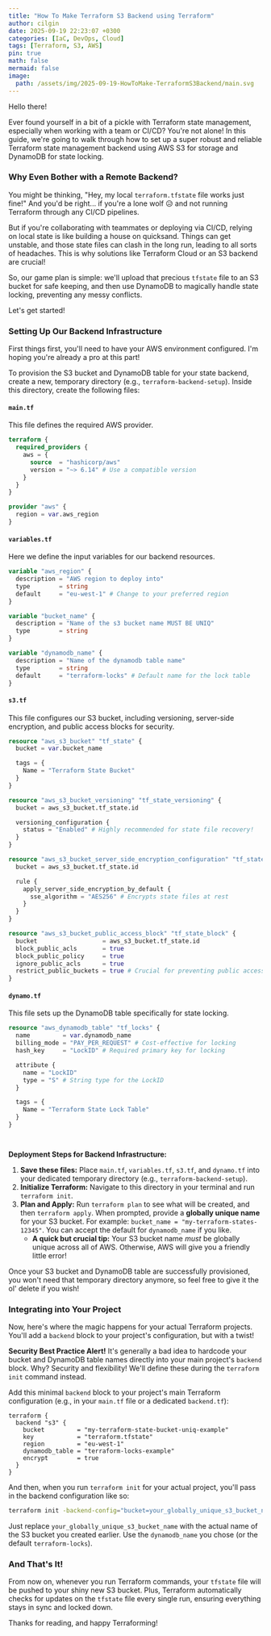 ```yaml
---
title: "How To Make Terraform S3 Backend using Terraform"
author: cilgin
date: 2025-09-19 22:23:07 +0300
categories: [IaC, DevOps, Cloud]
tags: [Terraform, S3, AWS]
pin: true
math: false
mermaid: false
image:
  path: /assets/img/2025-09-19-HowToMake-TerraformS3Backend/main.svg
---
```


Hello there!

Ever found yourself in a bit of a pickle with Terraform state management, especially when working with a team or CI/CD? You're not alone! In this guide, we're going to walk through how to set up a super robust and reliable Terraform state management backend using AWS S3 for storage and DynamoDB for state locking.

### Why Even Bother with a Remote Backend?

You might be thinking, "Hey, my local `terraform.tfstate` file works just fine!" And you'd be right... if you're a lone wolf 😥 and not running Terraform through any CI/CD pipelines.

But if you're collaborating with teammates or deploying via CI/CD, relying on local state is like building a house on quicksand. Things can get unstable, and those state files can clash in the long run, leading to all sorts of headaches. This is why solutions like Terraform Cloud or an S3 backend are crucial!

So, our game plan is simple: we'll upload that precious `tfstate` file to an S3 bucket for safe keeping, and then use DynamoDB to magically handle state locking, preventing any messy conflicts.

Let's get started!

### Setting Up Our Backend Infrastructure

First things first, you'll need to have your AWS environment configured. I'm hoping you're already a pro at this part!

To provision the S3 bucket and DynamoDB table for your state backend, create a new, temporary directory (e.g., `terraform-backend-setup`). Inside this directory, create the following files:

#### `main.tf`

This file defines the required AWS provider.

```terraform
terraform {
  required_providers {
    aws = {
      source  = "hashicorp/aws"
      version = "~> 6.14" # Use a compatible version
    }
  }
}

provider "aws" {
  region = var.aws_region
}
```

#### `variables.tf`

Here we define the input variables for our backend resources.

```terraform
variable "aws_region" {
  description = "AWS region to deploy into"
  type        = string
  default     = "eu-west-1" # Change to your preferred region
}

variable "bucket_name" {
  description = "Name of the s3 bucket name MUST BE UNIQ"
  type        = string
}

variable "dynamodb_name" {
  description = "Name of the dynamodb table name"
  type        = string
  default     = "terraform-locks" # Default name for the lock table
}
```

#### `s3.tf`

This file configures our S3 bucket, including versioning, server-side encryption, and public access blocks for security.

```terraform
resource "aws_s3_bucket" "tf_state" {
  bucket = var.bucket_name

  tags = {
    Name = "Terraform State Bucket"
  }
}

resource "aws_s3_bucket_versioning" "tf_state_versioning" {
  bucket = aws_s3_bucket.tf_state.id

  versioning_configuration {
    status = "Enabled" # Highly recommended for state file recovery!
  }
}

resource "aws_s3_bucket_server_side_encryption_configuration" "tf_state_sse" {
  bucket = aws_s3_bucket.tf_state.id

  rule {
    apply_server_side_encryption_by_default {
      sse_algorithm = "AES256" # Encrypts state files at rest
    }
  }
}

resource "aws_s3_bucket_public_access_block" "tf_state_block" {
  bucket                  = aws_s3_bucket.tf_state.id
  block_public_acls       = true
  block_public_policy     = true
  ignore_public_acls      = true
  restrict_public_buckets = true # Crucial for preventing public access
}
```

#### `dynamo.tf`

This file sets up the DynamoDB table specifically for state locking.

```terraform
resource "aws_dynamodb_table" "tf_locks" {
  name         = var.dynamodb_name
  billing_mode = "PAY_PER_REQUEST" # Cost-effective for locking
  hash_key     = "LockID" # Required primary key for locking

  attribute {
    name = "LockID"
    type = "S" # String type for the LockID
  }

  tags = {
    Name = "Terraform State Lock Table"
  }
}
```

`
`

**Deployment Steps for Backend Infrastructure:**

1.  **Save these files:** Place `main.tf`, `variables.tf`, `s3.tf`, and `dynamo.tf` into your dedicated temporary directory (e.g., `terraform-backend-setup`).
2.  **Initialize Terraform:** Navigate to this directory in your terminal and run `terraform init`.
3.  **Plan and Apply:** Run `terraform plan` to see what will be created, and then `terraform apply`. When prompted, provide a **globally unique name** for your S3 bucket. For example: `bucket_name = "my-terraform-states-12345"`. You can accept the default for `dynamodb_name` if you like.
    - **A quick but crucial tip:** Your S3 bucket name _must_ be globally unique across all of AWS. Otherwise, AWS will give you a friendly little error!

Once your S3 bucket and DynamoDB table are successfully provisioned, you won't need that temporary directory anymore, so feel free to give it the ol' delete if you wish!

### Integrating into Your Project

Now, here's where the magic happens for your actual Terraform projects. You'll add a `backend` block to your project's configuration, but with a twist!

**Security Best Practice Alert!** It's generally a bad idea to hardcode your bucket and DynamoDB table names directly into your main project's `backend` block. Why? Security and flexibility! We'll define these during the `terraform init` command instead.

Add this minimal `backend` block to your project's main Terraform configuration (e.g., in your `main.tf` file or a dedicated `backend.tf`):

```hcl
terraform {
  backend "s3" {
    bucket         = "my-terraform-state-bucket-uniq-example"
    key            = "terraform.tfstate"
    region         = "eu-west-1"
    dynamodb_table = "terraform-locks-example"
    encrypt        = true
  }
}
```

And then, when you run `terraform init` for your actual project, you'll pass in the backend configuration like so:

```bash
terraform init -backend-config="bucket=your_globally_unique_s3_bucket_name" -backend-config="dynamodb_table=terraform-locks"
```

Just replace `your_globally_unique_s3_bucket_name` with the actual name of the S3 bucket you created earlier. Use the `dynamodb_name` you chose (or the default `terraform-locks`).

### And That's It!

From now on, whenever you run Terraform commands, your `tfstate` file will be pushed to your shiny new S3 bucket. Plus, Terraform automatically checks for updates on the `tfstate` file every single run, ensuring everything stays in sync and locked down.

Thanks for reading, and happy Terraforming!
